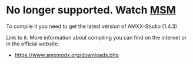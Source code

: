 # No longer supported. Watch [MSM](https://github.com/harmonyzt/mservermanager)

To compile it you need to get the latest version of AMXX-Studio (1.4.3)

Link to it. More information about compiling you can find on the internet or in the official website.

- https://www.amxmodx.org/downloads.php
